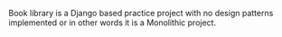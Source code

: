 Book library is a Django based practice project with no design patterns implemented or in other words it is a Monolithic project.
